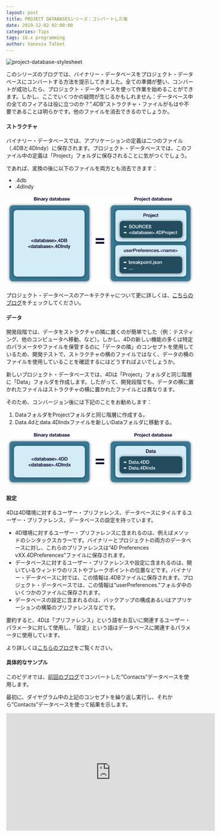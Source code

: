 ```yaml
---
layout: post
title: PROJECT DATABASESシリーズ：コンバートした後
date: 2019-12-02 02:00:00
categories: Tips
tags: 18.x programming
author: Vanessa Talbot
---
```


![project-database-stylesheet](/images/blog/12-02/CleaningAfterCnversion.png)

このシリーズのブログでは、バイナリー・データベースをプロジェクト・データベースにコンバートする方法を提示してきました。全ての準備が整い、コンバートが成功したら、プロジェクト・データベースを使って作業を始めることができます。しかし、ここでいくつかの疑問が生じるかもしれません：データベース中の全てのフィアるは役に立つのか？”.4DB”ストラクチャ・ファイルがもはや不要であることは明らかです。他のファイルを消去できるのでしょうか。

#### ストラクチャ
バイナリー・データベースでは、アプリケーションの定義は二つのファイル （.4DBと4DIndy）に保存されます。プロジェクト・データベースでは、このファイル中の定義は「Project」フォルダに保存されることに気がつくでしょう。

であれば、変換の後に以下のファイルを両方とも消去できます：
* <database>.4db
* <databae>.4dIndy

![project-database-stylesheet](/images/blog/12-02/structure-768x367.png)


プロジェクト・データベースのアーキテクチャについて更に詳しくは、<a href=“https://4d-jp.github.io”>こちらのブログ</a>をチェックしてください。

#### データ
開発段階では、データをストラクチャの隣に置くのが簡単でした（例：テスティング、他のコンピュータへ移動、など）。しかし、4Dの新しい機能の多くは特定のパラメータやファイルを保管するのに「データの隣」のコンセプトを使用しているため、開発テストで、ストラクチャの横のファイルではなく、データの横のファイルを使用していることを確認するにはどうすればよいでしょうか。

新しいプロジェクト・データベースでは、4Dは「Project」フォルダと同じ階層に「Data」フォルダを作成します。したがって、開発段階でも、データの横に置かれたファイルはストラクチャの横に置かれたファイルとは異なります。

そのため、コンバージョン後には下記のことをお勧めします：

1. DataフォルダをProjectフォルダと同じ階層に作成する。
2. Data.4dとdata.4DIndxファイルを新しいDataフォルダに移動する。

![project-database-stylesheet](/images/blog/12-02/data-768x223.png)

#### 設定
4Dは4D環境に対するユーザー・プリファレンス、データベースにタイルするユーザー・プリファレンス、データベースの設定を持っています。

* 4D環境に対するユーザー・プリファレンスに含まれるのは、例えばメソッドのシンタックスカラーです。バイナリーとプロジェクトの両方のデータベースに対し、これらのプリファレンスは”4D Preferences vXX.4DPreferences”ファイルに保存されます。
* データベースに対するユーザー・プリファレンスや設定に含まれるのは、開いているウィンドウのリストやブレークポイントの位置などです。バイナリー・データベースに対では、この情報は.4DBファイルに保存されます。プロジェクト・データベースでは、この情報は”userPreferences.<name>”フォルダ中のいくつかのファイルに保存されます。
* データベースの設定に含まれるのは、バックアップの構成あるいはアプリケーションの構築のプリファレンスなどです。

要約すると、4Dは「プリファレンス」という語をお互いに関連するユーザー・パラメータに対して使用し、「設定」という語はデータベースに関連するパラメータに使用しています。

より詳しくは<a href=“https://blog.4d.com/deployment-made-easy-with-4d-v18/“>こちらのブログ</a>をご覧ください。

#### 具体的なサンプル
このビデオでは、<a href=“https://blog.4d.com/project-databases-from-binary-to-text-based/“>前回のブログ</a>でコンバートした”Contacts”データベースを使用します。

最初に、ダイヤグラム中の上記のコンセプトを繰り返し実行し、それから”Contacts”データベースを使って結果を示します。

<p style="text-align: center;"><iframe src="https://www.youtube.com/embed/xAaakP02dFE" width="560" height="315" frameborder="0" allowfullscreen="allowfullscreen"></iframe></p>





